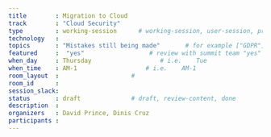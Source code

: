 ```yaml
---
title        : Migration to Cloud
track        : "Cloud Security"
type         : working-session      # working-session, user-session, product-session
technology   :
topics       : "Mistakes still being made"       # for example ["GDPR"]
featured     :  "yes"                  # review with summit team "yes"
when_day     : Thursday                   # i.e.    Tue
when_time    : AM-1                   # i.e.    AM-1
room_layout  :                    #
room_id      :
session_slack: 
status       : draft              # draft, review-content, done
description  :
organizers   : David Prince, Dinis Cruz
participants :
---
```



<!--(add intro)

## "Refactor / Lift&Shift - why not realise"

(...)

## "The benefits of Re-platform"

(...)

## "Reallife examples from PBX"

(...)

## References

(...)


## Previous-->
